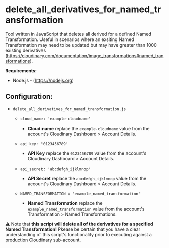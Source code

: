 # delete_all_derivatives_for_named_transformation

Tool written in JavaScript that deletes all derived for a defined Named Transformation. Useful in scenarios where an exsiting Named Transformation may need to be updated but may have greater than 1000 existing derivatives (https://cloudinary.com/documentation/image_transformations#named_transformations).

**Requirements:**
- Node.js - (https://nodejs.org)

## Configuration:

- `delete_all_derivatives_for_named_transformation.js`
  - `cloud_name: 'example-cloudname'`
    - **Cloud name** replace the `example-cloudname` value from the account's Cloudinary Dashboard > Account Details.
  - `api_key: '0123456789'`
    - **API Key** replace the `0123456789` value from the account's Cloudinary Dashboard > Account Details.
  - `api_secret: 'abcdefgh_ijklmnop'`
    - **API Secret** replace the `abcdefgh_ijklmnop` value from the account's Cloudinary Dashboard > Account Details.

  - `NAMED_TRANSFORMATION = 'example_named_transformation'`
    - **Named Transformation** replace the `example_named_transformation` value from the account's Transformation > Named Transformations.

:warning: Note that **this script will delete all of the derivatives for a specified Named Transformation!** Pkease be certain that you have a clear understanding of this script's functionality prior to executing against a production Cloudinary sub-account.
